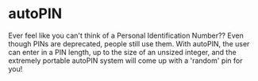 # autoPIN
Ever feel like you can't think of a Personal Identification Number?? Even though PINs are deprecated, people still use them. With autoPIN, the user can enter in a PIN length, up to the size of an unsized integer, and the extremely portable autoPIN system will come up with a 'random' pin for you!
